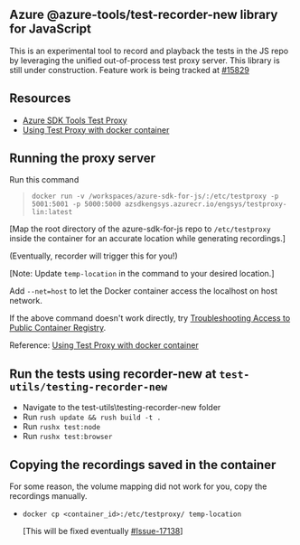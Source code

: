 ## Azure @azure-tools/test-recorder-new library for JavaScript

This is an experimental tool to record and playback the tests in the JS repo by leveraging the unified out-of-process test proxy server. This library is still under construction.
Feature work is being tracked at [#15829](https://github.com/Azure/azure-sdk-for-js/issues/15829)

## Resources

- [Azure SDK Tools Test Proxy](https://github.com/Azure/azure-sdk-tools/tree/main/tools/test-proxy/Azure.Sdk.Tools.TestProxy)
- [Using Test Proxy with docker container](https://github.com/Azure/azure-sdk-tools/tree/main/tools/test-proxy/docker#build-and-run)

## Running the proxy server

Run this command

> `docker run -v /workspaces/azure-sdk-for-js/:/etc/testproxy -p 5001:5001 -p 5000:5000 azsdkengsys.azurecr.io/engsys/testproxy-lin:latest`

[Map the root directory of the azure-sdk-for-js repo to `/etc/testproxy` inside the container for an accurate location while generating recordings.]

(Eventually, recorder will trigger this for you!)

[Note: Update `temp-location` in the command to your desired location.]

Add `--net=host` to let the Docker container access the localhost on host network.

If the above command doesn't work directly, try [Troubleshooting Access to Public Container Registry](https://github.com/Azure/azure-sdk-tools/tree/main/tools/test-proxy/docker#troubleshooting-access-to-public-container-registry).

Reference: [Using Test Proxy with docker container](https://github.com/Azure/azure-sdk-tools/tree/main/tools/test-proxy/docker#build-and-run)

## Run the tests using recorder-new at `test-utils/testing-recorder-new`

- Navigate to the test-utils\testing-recorder-new folder
- Run `rush update && rush build -t .`
- Run `rushx test:node`
- Run `rushx test:browser`

## Copying the recordings saved in the container

For some reason, the volume mapping did not work for you, copy the recordings manually.

- `docker cp <container_id>:/etc/testproxy/ temp-location`

  [This will be fixed eventually [#Issue-17138](https://github.com/Azure/azure-sdk-for-js/issues/17138)]

